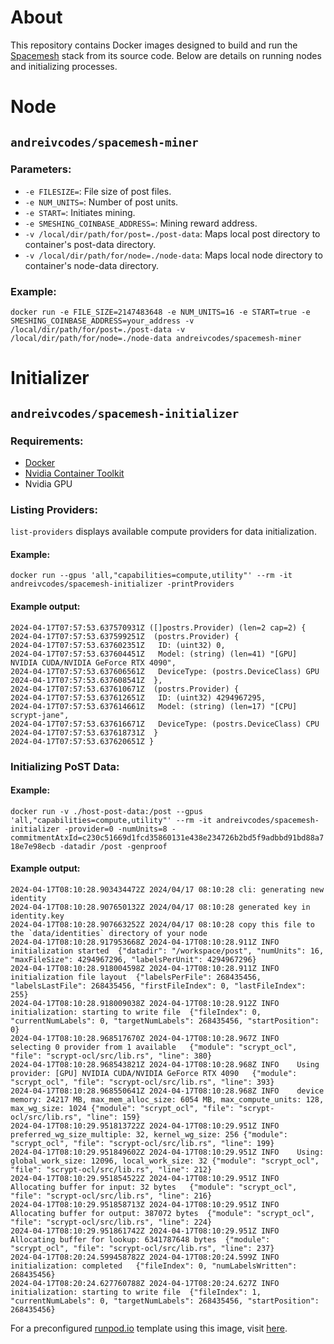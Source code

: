 # About

This repository contains Docker images designed to build and run the [Spacemesh](https://spacemesh.io/) stack from its source code. Below are details on running nodes and initializing processes.

# Node

## `andreivcodes/spacemesh-miner`

### Parameters:

- `-e FILESIZE=`: File size of post files.
- `-e NUM_UNITS=`: Number of post units.
- `-e START=`: Initiates mining.
- `-e SMESHING_COINBASE_ADDRESS=`: Mining reward address.
- `-v /local/dir/path/for/post=./post-data`: Maps local post directory to container's post-data directory.
- `-v /local/dir/path/for/node=./node-data`: Maps local node directory to container's node-data directory.

### Example:

`docker run -e FILE_SIZE=2147483648 -e NUM_UNITS=16 -e START=true -e SMESHING_COINBASE_ADDRESS=your_address -v /local/dir/path/for/post=./post-data -v /local/dir/path/for/node=./node-data andreivcodes/spacemesh-miner`

# Initializer

## `andreivcodes/spacemesh-initializer`

### Requirements:

- [Docker](http://docker.com/)
- [Nvidia Container Toolkit](https://docs.nvidia.com/datacenter/cloud-native/container-toolkit/latest/index.html)
- Nvidia GPU

### Listing Providers:

`list-providers` displays available compute providers for data initialization.

#### Example:

`docker run --gpus 'all,"capabilities=compute,utility"' --rm -it andreivcodes/spacemesh-initializer -printProviders`

#### Example output:

```
2024-04-17T07:57:53.637570931Z ([]postrs.Provider) (len=2 cap=2) {
2024-04-17T07:57:53.637599251Z  (postrs.Provider) {
2024-04-17T07:57:53.637602351Z   ID: (uint32) 0,
2024-04-17T07:57:53.637604451Z   Model: (string) (len=41) "[GPU] NVIDIA CUDA/NVIDIA GeForce RTX 4090",
2024-04-17T07:57:53.637606561Z   DeviceType: (postrs.DeviceClass) GPU
2024-04-17T07:57:53.637608541Z  },
2024-04-17T07:57:53.637610671Z  (postrs.Provider) {
2024-04-17T07:57:53.637612651Z   ID: (uint32) 4294967295,
2024-04-17T07:57:53.637614661Z   Model: (string) (len=17) "[CPU] scrypt-jane",
2024-04-17T07:57:53.637616671Z   DeviceType: (postrs.DeviceClass) CPU
2024-04-17T07:57:53.637618731Z  }
2024-04-17T07:57:53.637620651Z }
```

### Initializing PoST Data:

#### Example:

`docker run -v ./host-post-data:/post --gpus 'all,"capabilities=compute,utility"' --rm -it andreivcodes/spacemesh-initializer -provider=0 -numUnits=8 -commitmentAtxId=c230c51669d1fcd35860131e438e234726b2bd5f9adbbd91bd88a718e7e98ecb -datadir /post -genproof`

#### Example output:

```
2024-04-17T08:10:28.903434472Z 2024/04/17 08:10:28 cli: generating new identity
2024-04-17T08:10:28.907650132Z 2024/04/17 08:10:28 generated key in identity.key
2024-04-17T08:10:28.907663252Z 2024/04/17 08:10:28 copy this file to the `data/identities` directory of your node
2024-04-17T08:10:28.917953668Z 2024-04-17T08:10:28.911Z	INFO	initialization started	{"datadir": "/workspace/post", "numUnits": 16, "maxFileSize": 4294967296, "labelsPerUnit": 4294967296}
2024-04-17T08:10:28.918004598Z 2024-04-17T08:10:28.911Z	INFO	initialization file layout	{"labelsPerFile": 268435456, "labelsLastFile": 268435456, "firstFileIndex": 0, "lastFileIndex": 255}
2024-04-17T08:10:28.918009038Z 2024-04-17T08:10:28.912Z	INFO	initialization: starting to write file	{"fileIndex": 0, "currentNumLabels": 0, "targetNumLabels": 268435456, "startPosition": 0}
2024-04-17T08:10:28.968517670Z 2024-04-17T08:10:28.967Z	INFO	selecting 0 provider from 1 available	{"module": "scrypt_ocl", "file": "scrypt-ocl/src/lib.rs", "line": 380}
2024-04-17T08:10:28.968543821Z 2024-04-17T08:10:28.968Z	INFO	Using provider: [GPU] NVIDIA CUDA/NVIDIA GeForce RTX 4090	{"module": "scrypt_ocl", "file": "scrypt-ocl/src/lib.rs", "line": 393}
2024-04-17T08:10:28.968550641Z 2024-04-17T08:10:28.968Z	INFO	device memory: 24217 MB, max_mem_alloc_size: 6054 MB, max_compute_units: 128, max_wg_size: 1024	{"module": "scrypt_ocl", "file": "scrypt-ocl/src/lib.rs", "line": 159}
2024-04-17T08:10:29.951813722Z 2024-04-17T08:10:29.951Z	INFO	preferred_wg_size_multiple: 32, kernel_wg_size: 256	{"module": "scrypt_ocl", "file": "scrypt-ocl/src/lib.rs", "line": 199}
2024-04-17T08:10:29.951849602Z 2024-04-17T08:10:29.951Z	INFO	Using: global_work_size: 12096, local_work_size: 32	{"module": "scrypt_ocl", "file": "scrypt-ocl/src/lib.rs", "line": 212}
2024-04-17T08:10:29.951854522Z 2024-04-17T08:10:29.951Z	INFO	Allocating buffer for input: 32 bytes	{"module": "scrypt_ocl", "file": "scrypt-ocl/src/lib.rs", "line": 216}
2024-04-17T08:10:29.951858713Z 2024-04-17T08:10:29.951Z	INFO	Allocating buffer for output: 387072 bytes	{"module": "scrypt_ocl", "file": "scrypt-ocl/src/lib.rs", "line": 224}
2024-04-17T08:10:29.951861742Z 2024-04-17T08:10:29.951Z	INFO	Allocating buffer for lookup: 6341787648 bytes	{"module": "scrypt_ocl", "file": "scrypt-ocl/src/lib.rs", "line": 237}
2024-04-17T08:20:24.599458782Z 2024-04-17T08:20:24.599Z	INFO	initialization: completed	{"fileIndex": 0, "numLabelsWritten": 268435456}
2024-04-17T08:20:24.627760788Z 2024-04-17T08:20:24.627Z	INFO	initialization: starting to write file	{"fileIndex": 1, "currentNumLabels": 0, "targetNumLabels": 268435456, "startPosition": 268435456}
```

For a preconfigured [runpod.io](https://runpod.io/) template using this image, visit [here](https://runpod.io/console/deploy?template=6747jlo193&ref=1bqdw1sc).
